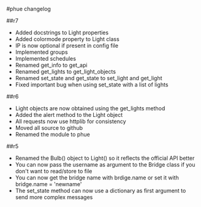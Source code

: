 #phue changelog

##r7
* Added docstrings to Light properties
* Added colormode property to Light class
* IP is now optional if present in config file
* Implemented groups
* Implemented schedules
* Renamed get_info to get_api
* Renamed get_lights to get_light_objects
* Renamed set_state and get_state to set_light and get_light
* Fixed important bug when using set_state with a list of lights

##r6
* Light objects are now obtained using the get_lights method
* Added the alert method to the Light object
* All requests now use httplib for consistency
* Moved all source to github
* Renamed the module to phue

##r5
 * Renamed the Bulb() object to Light() so it reflects the official API better
 * You can now pass the username as argument to the Bridge class if you don't want to read/store to file
 * You can now get the bridge name with brdige.name or set it with bridge.name = 'newname'
 * The set_state method can now use a dictionary as first argument to send more complex messages
